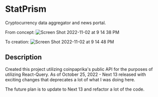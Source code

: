 
# StatPrism

Cryptocurrency data aggregator and news portal. 

From concept:
![Screen Shot 2022-11-02 at 9 14 38 PM](https://user-images.githubusercontent.com/77409500/199648814-e07d60de-e5cf-4d54-bd32-76b9511e3336.png)

To creation:
![Screen Shot 2022-11-02 at 9 14 48 PM](https://user-images.githubusercontent.com/77409500/199648820-6107a45a-8571-44cc-b124-65593b9da260.png)


## Description

Created this project utilizing coinpaprika's public API for the purposes of utilizing React-Query. As of October 25, 2022 - Next 13 released with exciting changes that deprecates a lot of what I was doing here. 

The future plan is to update to Next 13 and refactor a lot of the code. 


